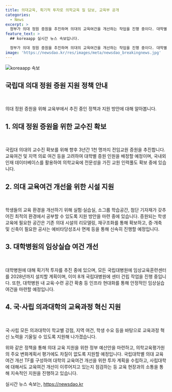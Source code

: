 ```yaml
---
title: 의대교육, 획기적 투자로 의학교육 질 담보, 교육부 공개
categories:
  - News
excerpt: >
  정부가 의대 정원 증원을 추진하며 의대의 교육여건을 개선하는 작업을 진행 중이다. 대학별 자료 확인과 교수진 확보, 교육환경 개선과 관련된 지원방안을 마련하고 있으며, 국립대 의대의 교수 채용 절차를 지원할 예정이다. 국립대학과 사립대학의 교육여건을 개선하기 위해 TF를 구성하고 투자 계획을 수립하고 있으며, 대학병원에도 체계적인 교육훈련을 위한 투자를 추진 중이다. 또한, 의과대학의 교육과정을 지원하여 의대 교육을 선진화할 예정이며, 이를 위한 정부 예산안을 마련하고 있으며, 국·사립 모든 의과대학의 교육과정 혁신을 지원할 예정이다.
feature_text: >
  ## koreaapp 실시간 뉴스 속보입니다.

  정부가 의대 정원 증원을 추진하며 의대의 교육여건을 개선하는 작업을 진행 중이다. 대학별 자료 확인과 교수진 확보, 교육환경 개선과 관련된 지원방안을 마련하고 있으며, 국립대 의대의 교수 채용 절차를 지원할 예정이다. 국립대학과 사립대학의 교육여건을 개선하기 위해 TF를 구성하고 투자 계획을 수립하고 있으며, 대학병원에도 체계적인 교육훈련을 위한 투자를 추진 중이다. 또한, 의과대학의 교육과정을 지원하여 의대 교육을 선진화할 예정이며, 이를 위한 정부 예산안을 마련하고 있으며, 국·사립 모든 의과대학의 교육과정 혁신을 지원할 예정이다.
image: 'https://newsdao.kr/res/images/meta/newsdao_breakingnews.jpg'
---
```


<p><img src="https://newsdao.kr/res/images/meta/newsdao_breakingnews.jpg" alt="koreaapp 속보" /></p>

<h2 data-ke-size="size26">국립대 의대 정원 증원 지원 정책 안내</h2>

<p data-ke-size="size16">&nbsp;</p>

<p>의대 정원 증원을 위해 교육부에서 추진 중인 정책과 지원 방안에 대해 알아봅니다.</p>

<h2 data-ke-size="size24">1. 의대 정원 증원을 위한 교수진 확보</h2>

<p data-ke-size="size16">&nbsp;</p>

<p>국립대 의대의 교수진 확보를 위해 향후 3년간 1천 명까지 전임교원 증원을 추진합니다. 교육여건 및 지역 의료 여건 등을 고려하여 대학별 증원 인원을 배정할 예정이며, 국내외 인재 데이터베이스를 활용하여 의학교육에 전문성을 가진 교원 인력풀도 확보 중에 있습니다.</p>

<h2 data-ke-size="size24">2. 의대 교육여건 개선을 위한 시설 지원</h2>

<p data-ke-size="size16">&nbsp;</p>

<p>학생들의 교육 환경을 개선하기 위해 실험·실습실, 소그룹 학습공간, 첨단 기자재가 갖추어진 최적의 환경에서 공부할 수 있도록 지원 방안을 마련 중에 있습니다. 증원되는 학생 교육에 필요한 공간은 기존 의대 시설의 리모델링, 재구조화를 통해 확보하고, 증·개축 및 신축이 필요한 공사는 예비타당성조사 면제 등을 통해 신속히 진행할 예정입니다.</p>

<h2 data-ke-size="size24">3. 대학병원의 임상실습 여건 개선</h2>

<p data-ke-size="size16">&nbsp;</p>

<p>대학병원에 대해 획기적 투자를 추진 중에 있으며, 모든 국립대병원에 임상교육훈련센터를 2028년까지 설치할 계획이며, 이미 8개 국립대병원에 센터 건립 작업을 진행 중입니다. 또한, 대학병원 내 교육·수련 공간 확충 등 인프라 현대화를 통해 안정적인 임상실습 여건을 마련할 예정입니다.</p>

<h2 data-ke-size="size24">4. 국·사립 의과대학의 교육과정 혁신 지원</h2>

<p data-ke-size="size16">&nbsp;</p>

<p>국·사립 모든 의과대학이 학교별 강점, 지역 여건, 학생 수요 등을 바탕으로 교육과정 혁신 노력을 기울일 수 있도록 지원해 나가겠습니다.</p>

<p>위와 같은 정책을 통해 의대 교육 지원을 위한 정부 예산안을 마련하고, 의학교육평가원의 주요 변화계획서 평가에도 차질이 없도록 지원할 예정입니다. 국립대학별 의대 교육여건 개선 TF를 구성하여 대학의 교육여건 개선을 위한 투자 계획을 수립하고, 사립대학에 대해서도 교육여건 개선이 이루어지고 있는지 점검하는 등 교육 현장과의 소통을 통해 지속적인 지원을 진행하고 있습니다.</p>
실시간 뉴스 속보는, <a href="https://newsdao.kr" rel="dofollow">https://newsdao.kr</a>


